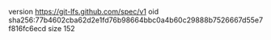 version https://git-lfs.github.com/spec/v1
oid sha256:77b4602cba62d2e1fd76b98664bbc0a4b60c29888b7526667d55e7f816fc6ecd
size 152
